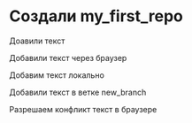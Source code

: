 # Создали my_first_repo 

Доавили текст

Добавили текст через браузер

Добавим текст локально

Добавили текст в ветке new_branch

Разрешаем конфликт текст в браузере